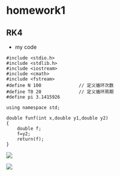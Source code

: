 # homework1
## RK4
* my code 
```
#include <stdio.h>
#include <stdlib.h>
#include <iostream>
#include <cmath>
#include <fstream>
#define N 100              // 定义循环次数 
#define T0 20              // 定义循环周期 
#define pi 3.1415926

using namespace std;

double funf(int x,double y1,double y2)
{
	double f;
	f=y2;
	return(f);
}
```
![](http://on1loo82k.bkt.clouddn.com/lstm.svg)

![](http://on7yq9in2.bkt.clouddn.com/homework02_1.jpg)
